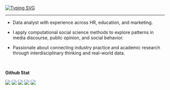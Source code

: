 [![Typing SVG](https://readme-typing-svg.demolab.com?font=Bitter&weight=500&size=25&pause=1000&color=1D77F7&center=true&vCenter=true&width=435&lines=%F0%9F%99%8B%E2%80%8D%E2%99%82%EF%B8%8FHello%2C+I+am+Opinion+Miner+%E2%9B%8F)](https://git.io/typing-svg)

<hr/>

- Data analyst with experience across HR, education, and marketing.

- I apply computational social science methods to explore patterns in media discourse, public opinion, and social behavior.

- Passionate about connecting industry practice and academic research through interdisciplinary thinking and real-world data.


<br/>

**Github Stat**

![](http://github-profile-summary-cards.vercel.app/api/cards/profile-details?username=sorrychoe&theme=2077)
![](http://github-profile-summary-cards.vercel.app/api/cards/repos-per-language?username=sorrychoe&theme=2077&exclude=html)
![](http://github-profile-summary-cards.vercel.app/api/cards/most-commit-language?username=sorrychoe&theme=2077&exclude=html)
![](http://github-profile-summary-cards.vercel.app/api/cards/stats?username=sorrychoe&theme=2077) 
![](http://github-profile-summary-cards.vercel.app/api/cards/productive-time?username=sorrychoe&theme=2077&utcOffset=8)
